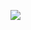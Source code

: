 ![](https://automationghana.com/wp-content/uploads/elementor/thumbs/sakaki-product-qu1mepxg1ppxo8rikkyab5dt0c07i3w6i37cd2vk5g.png)
